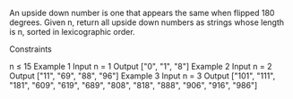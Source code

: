 An upside down number is one that appears the same when flipped 180 degrees. Given n, return all upside down numbers as strings whose length is n, sorted in lexicographic order.

Constraints

n ≤ 15
Example 1
Input
n = 1
Output
["0", "1", "8"]
Example 2
Input
n = 2
Output
["11", "69", "88", "96"]
Example 3
Input
n = 3
Output
["101", "111", "181", "609", "619", "689", "808", "818", "888", "906", "916", "986"]
